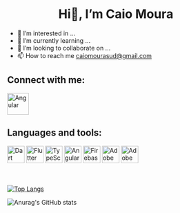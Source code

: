 <h1 align=center>Hi👋, I’m Caio Moura</h1>




- 👀 I’m interested in ...
- 🌱 I’m currently learning ...
- 💞️ I’m looking to collaborate on ...
- 📫 How to reach me <a href="mailto:caiomourasud@gmail.com">caiomourasud@gmail.com</a>

<h2 id="connections">Connect with me:</h2>
<div>
<a href="https://https://angular.io//" target="_blank"><img src="https://cdn-images-1.medium.com/max/184/1*nbJ41jD1-r2Oe6FsLjKaOg@2x.png" alt="Angular" height="50"></a>
</div>

<h2 id="tools">Languages and tools:</h2>
<div>
<a href="https://dart.dev/" target="_blank"><img src="https://camo.githubusercontent.com/d54cb8a71c6e700018b4d1390e6178d544f5713b618cb11e3d9513640a82d0c9/68747470733a2f2f7777772e766563746f726c6f676f2e7a6f6e652f6c6f676f732f646172746c616e672f646172746c616e672d69636f6e2e737667" alt="Dart" height="40"></a>
<a href="https://flutter.dev/" target="_blank"><img src="https://camo.githubusercontent.com/114aa59f6bfe1ff7ef3444fbb224078eb6a32c43f0ed03a6c0c3e6df67e049ec/68747470733a2f2f7777772e766563746f726c6f676f2e7a6f6e652f6c6f676f732f666c7574746572696f2f666c7574746572696f2d69636f6e2e737667" alt="Flutter" height="40"></a>
<a href="https://www.typescriptlang.org/" target="_blank"><img src="https://upload.wikimedia.org/wikipedia/commons/thumb/4/4c/Typescript_logo_2020.svg/1200px-Typescript_logo_2020.svg.png" alt="TypeScript" height="40"></a>
<a href="https://angular.io/" target="_blank"><img src="https://avatars.githubusercontent.com/u/139426?s=200&v=4" alt="Angular" height="40"></a>
<a href="https://firebase.google.com/" target="_blank"><img src="https://appmasters.io/static/firebase-logo-c24b6b9c0fcd84c7b258879880472660.png" alt="Firebase" height="40"></a>
<a href="https://www.adobe.com/br/products/photoshop.html" target="_blank"><img src="https://www.adobe.com/content/dam/cc/us/en/creativecloud/max2020/mnemonics/photoshop.svg" alt="Adobe Photoshop" height="40"></a>
<a href="https://www.adobe.com/br/products/xd.html" target="_blank"><img src="https://www.adobe.com/content/dam/cc/us/en/creative-cloud/xd.svg" alt="Adobe XD" height="40"></a>
</div>

</br>
</br>

[![Top Langs](https://github-readme-stats.vercel.app/api/top-langs/?username=caiomourasud&layout=compact&theme=dark)](https://github.com/caiomourasud/github-readme-stats)

![Anurag's GitHub stats](https://github-readme-stats.vercel.app/api?username=caiomourasud&theme=dark&show_icons=true)

<!---
CaioMouraSud/CaioMouraSud is a ✨ special ✨ repository because its `README.md` (this file) appears on your GitHub profile.
You can click the Preview link to take a look at your changes.
--->
